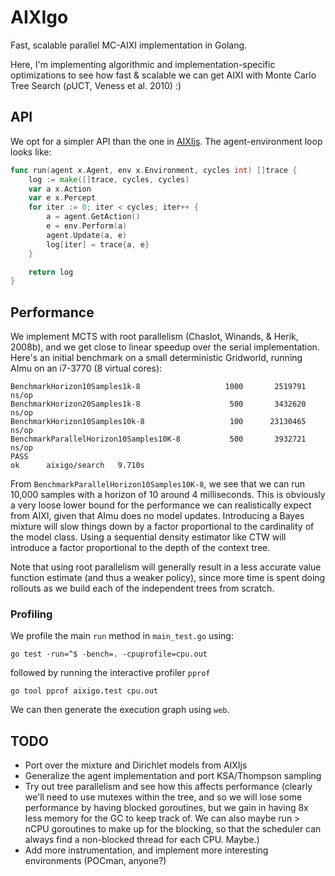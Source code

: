 # AIXIgo
Fast, scalable parallel MC-AIXI implementation in Golang.

Here, I'm implementing algorithmic and implementation-specific optimizations to see how fast & scalable we can get AIXI with Monte Carlo Tree Search (ρUCT, Veness et al. 2010) :)

## API
We opt for a simpler API than the one in [AIXIjs](https://github.com/aslanides/aixijs). The  agent-environment loop looks like:

```go
func run(agent x.Agent, env x.Environment, cycles int) []trace {
	log := make([]trace, cycles, cycles)
	var a x.Action
	var e x.Percept
	for iter := 0; iter < cycles; iter++ {
		a = agent.GetAction()
		e = env.Perform(a)
		agent.Update(a, e)
		log[iter] = trace{a, e}
	}

	return log
}
```

## Performance
We implement MCTS with root parallelism (Chaslot, Winands, & Herik, 2008b), and we get close to linear speedup over the serial implementation. Here's an initial benchmark on a small deterministic Gridworld, running AImu on an i7-3770 (8 virtual cores):

```
BenchmarkHorizon10Samples1k-8            	    1000	   2519791 ns/op
BenchmarkHorizon20Samples1k-8            	     500	   3432620 ns/op
BenchmarkHorizon10Samples10k-8           	     100	  23130465 ns/op
BenchmarkParallelHorizon10Samples10K-8   	     500	   3932721 ns/op
PASS
ok  	aixigo/search	9.710s
```

From `BenchmarkParallelHorizon10Samples10K-8`, we see that we can run 10,000 samples with a horizon of 10 around 4 milliseconds. This is obviously a very loose lower bound for the performance we can realistically expect from AIXI, given that AImu does no model updates. Introducing a Bayes mixture will slow things down by a factor proportional to the cardinality of the model class. Using a sequential density estimator like CTW will introduce a factor proportional to the depth of the context tree.

Note that using root parallelism will generally result in a less accurate value function estimate (and thus a weaker policy), since more time is spent doing rollouts as we build each of the independent trees from scratch. 

### Profiling

We profile the main `run` method in `main_test.go` using:

`go test -run=^$ -bench=. -cpuprofile=cpu.out`

followed by running the interactive profiler `pprof`

`go tool pprof aixigo.test cpu.out`

We can then generate the execution graph using `web`.

## TODO

* Port over the mixture and Dirichlet models from AIXIjs
* Generalize the agent implementation and port KSA/Thompson sampling
* Try out tree parallelism and see how this affects performance (clearly we'll need to use mutexes within the tree, and so we will lose some performance by having blocked goroutines, but we gain in having 8x less memory for the GC to keep track of. We can also maybe run > nCPU goroutines to make up for the blocking, so that the scheduler can always find a non-blocked thread for each CPU. Maybe.)
* Add more instrumentation, and implement more interesting environments (POCman, anyone?)
